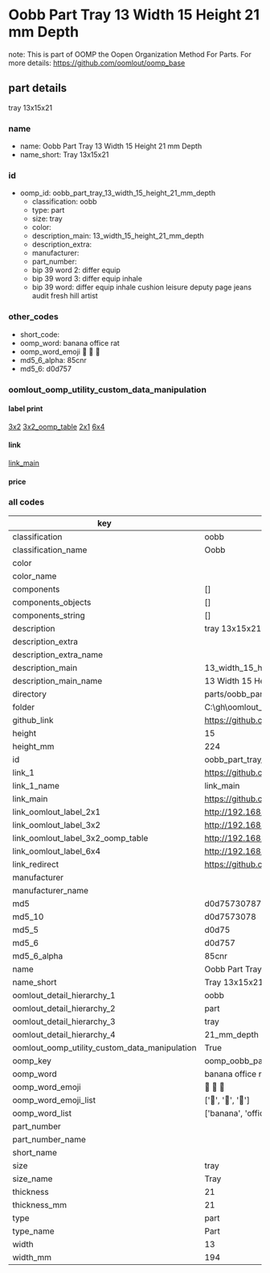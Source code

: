 # Oobb Part Tray 13 Width 15 Height 21 mm Depth  

note: This is part of OOMP the Oopen Organization Method For Parts. For more details: https://github.com/oomlout/oomp_base

##  part details
  



tray 13x15x21



### name
* name: Oobb Part Tray 13 Width 15 Height 21 mm Depth
* name_short: Tray 13x15x21 
### id
* oomp_id: oobb_part_tray_13_width_15_height_21_mm_depth
  * classification: oobb
  * type: part
  * size: tray
  * color: 
  * description_main: 13_width_15_height_21_mm_depth
  * description_extra: 
  * manufacturer: 
  * part_number: 
  * bip 39 word 2: differ equip
  * bip 39 word 3: differ equip inhale
  * bip 39 word: differ equip inhale cushion leisure deputy page jeans audit fresh hill artist

### other_codes
* short_code: 
* oomp_word: banana office rat
* oomp_word_emoji :banana: :office: :rat:
* md5_6_alpha: 85cnr
* md5_6: d0d757






### oomlout_oomp_utility_custom_data_manipulation
#### label print
[3x2](http://192.168.1.245:1112/?label=oomp%2085cnr)
[3x2_oomp_table](http://192.168.1.108:1112/?label=oomp%2085cnr)
[2x1](http://192.168.1.242:1112/?label=oomp%2085cnr)
[6x4](http://192.168.1.55:1112/?label=oomp%2085cnr)    

#### link

[link_main](https://github.com/oomlout/oomlout_oobb_version_4_generated_parts/tree/main/navigation_oomp/oobb/part/tray/13_width_15_height_21_mm_depth/part)                              

#### price







### all codes 
| key | value |  
| --- | --- |  
| classification | oobb |  
| classification_name | Oobb |  
| color |  |  
| color_name |  |  
| components | [] |  
| components_objects | [] |  
| components_string | [] |  
| description | tray 13x15x21 |  
| description_extra |  |  
| description_extra_name |  |  
| description_main | 13_width_15_height_21_mm_depth |  
| description_main_name | 13 Width 15 Height 21 mm Depth |  
| directory | parts/oobb_part_tray_13_width_15_height_21_mm_depth |  
| folder | C:\gh\oomlout_oobb_version_4_generated_parts\parts\oobb_part_tray_13_width_15_height_21_mm_depth |  
| github_link | https://github.com/oomlout/oomlout_oomp_part_src/tree/main/parts/oobb_part_tray_13_width_15_height_21_mm_depth |  
| height | 15 |  
| height_mm | 224 |  
| id | oobb_part_tray_13_width_15_height_21_mm_depth |  
| link_1 | https://github.com/oomlout/oomlout_oobb_version_4_generated_parts/tree/main/navigation_oomp/oobb/part/tray/13_width_15_height_21_mm_depth/part |  
| link_1_name | link_main |  
| link_main | https://github.com/oomlout/oomlout_oobb_version_4_generated_parts/tree/main/navigation_oomp/oobb/part/tray/13_width_15_height_21_mm_depth/part |  
| link_oomlout_label_2x1 | http://192.168.1.242:1112/?label=oomp%2085cnr |  
| link_oomlout_label_3x2 | http://192.168.1.245:1112/?label=oomp%2085cnr |  
| link_oomlout_label_3x2_oomp_table | http://192.168.1.108:1112/?label=oomp%2085cnr |  
| link_oomlout_label_6x4 | http://192.168.1.55:1112/?label=oomp%2085cnr |  
| link_redirect | https://github.com/oomlout/oomlout_oobb_version_4_generated_parts/tree/main/parts/oobb_tray_13_15_21 |  
| manufacturer |  |  
| manufacturer_name |  |  
| md5 | d0d757307877b3dced3fd366e75309ee |  
| md5_10 | d0d7573078 |  
| md5_5 | d0d75 |  
| md5_6 | d0d757 |  
| md5_6_alpha | 85cnr |  
| name | Oobb Part Tray 13 Width 15 Height 21 mm Depth |  
| name_short | Tray 13x15x21  |  
| oomlout_detail_hierarchy_1 | oobb |  
| oomlout_detail_hierarchy_2 | part |  
| oomlout_detail_hierarchy_3 | tray |  
| oomlout_detail_hierarchy_4 | 21_mm_depth |  
| oomlout_oomp_utility_custom_data_manipulation | True |  
| oomp_key | oomp_oobb_part_tray_13_width_15_height_21_mm_depth |  
| oomp_word | banana office rat |  
| oomp_word_emoji | :banana: :office: :rat: |  
| oomp_word_emoji_list | [':banana:', ':office:', ':rat:'] |  
| oomp_word_list | ['banana', 'office', 'rat'] |  
| part_number |  |  
| part_number_name |  |  
| short_name |  |  
| size | tray |  
| size_name | Tray |  
| thickness | 21 |  
| thickness_mm | 21 |  
| type | part |  
| type_name | Part |  
| width | 13 |  
| width_mm | 194 |  
